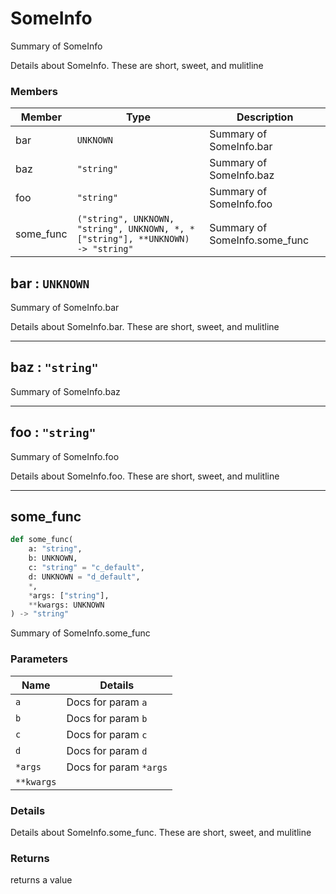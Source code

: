 # SomeInfo

Summary of SomeInfo

Details about SomeInfo. These are
short, sweet, and mulitline

### Members

| Member | Type | Description |
|--------|------|-------------|
| bar | `UNKNOWN` | Summary of SomeInfo.bar |
| baz | `"string"` | Summary of SomeInfo.baz |
| foo | `"string"` | Summary of SomeInfo.foo |
| some_func | `("string", UNKNOWN, "string", UNKNOWN, *, *["string"], **UNKNOWN) -> "string"` | Summary of SomeInfo.some_func |


## bar : `UNKNOWN`

Summary of SomeInfo.bar

Details about SomeInfo.bar. These are
short, sweet, and mulitline

---
## baz : `"string"`

Summary of SomeInfo.baz

---
## foo : `"string"`

Summary of SomeInfo.foo

Details about SomeInfo.foo. These are
short, sweet, and mulitline

---
## some_func

```python
def some_func(
    a: "string",
    b: UNKNOWN,
    c: "string" = "c_default",
    d: UNKNOWN = "d_default",
    *,
    *args: ["string"],
    **kwargs: UNKNOWN
) -> "string"
```

Summary of SomeInfo.some_func

### Parameters

| Name | Details |
|------|---------|
| `a` | Docs for param `a` |
| `b` | Docs for param `b` |
| `c` | Docs for param `c` |
| `d` | Docs for param `d` |
| `*args` | Docs for param `*args` |
| `**kwargs` |  |

### Details

Details about SomeInfo.some_func. These are
short, sweet, and mulitline

### Returns

returns a value
